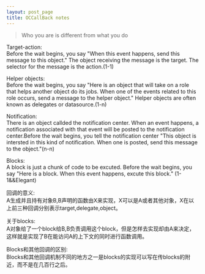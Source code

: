 ```yaml
---  
layout: post_page
title: OCCallBack notes
---                   
```

   
>Who you are is different from what you do
  
Target-action:   
Before the wait begins, you say "When this event happens, send this message to this object." The object receiving the message is the target. The selector for the message is the action.(1-1)

Helper objects:    
Before the wait begins, you say "Here is an object that will take on a role that helps another object do its jobs. When one of the events related to this role occurs, send a message to the helper object." Helper objects are often known as delegates or datasource.(1-n)

Notification:    
There is an object callded the notification center. When an event happens, a notification associated with that event will be posted to the notification center.Before the wait begins, you tell the notification center "This object is intersted in this kind of notification. When one is posted, send this message to the object."(n-n)

Blocks:    
A block is just a chunk of code to be excuted. Before the wait begins, you say "Here is a block. When this event happens, excute this block." (1-1&&Elegant)

回调的意义:   
A生成并且持有对象B,B声明的函数由X来实现，X可以是A或者其他对象，X在以上前三种回调分别表示target,delegate,object。

关于blocks:   
A对象给了一个block给B,B负责调用这个block，但是怎样去实现却由A来决定，这样就是实现了B在能访问A的上下文的同时进行函数调用。

Blocks和其他回调的区别:   
Blocks和其他回调机制不同的地方之一是blocks的实现可以写在传blocks的附近，而不是在几百行之后。



